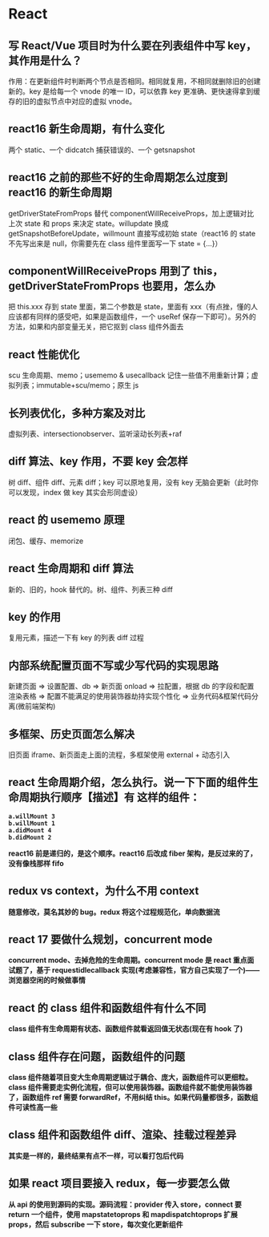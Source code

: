 # React

## 写 React/Vue 项目时为什么要在列表组件中写 key，其作用是什么？

作用：在更新组件时判断两个节点是否相同。相同就复用，不相同就删除旧的创建新的。key 是给每一个 vnode 的唯一 ID，可以依靠 key 更准确、更快速得拿到缓存的旧的虚拟节点中对应的虚拟 vnode。

## react16 新生命周期，有什么变化

两个 static、一个 didcatch 捕获错误的、一个 getsnapshot

## react16 之前的那些不好的生命周期怎么过度到 react16 的新生命周期

getDriverStateFromProps 替代 componentWillReceiveProps，加上逻辑对比上次 state 和 props 来决定 state。willupdate 换成 getSnapshotBeforeUpdate，willmount 直接写成初始 state（react16 的 state 不先写出来是 null，你需要先在 class 组件里面写一下 state = {...}）

## componentWillReceiveProps 用到了 this，getDriverStateFromProps 也要用，怎么办

把 this.xxx 存到 state 里面，第二个参数是 state，里面有 xxx（有点挫，懂的人应该都有同样的感受吧，如果是函数组件，一个 useRef 保存一下即可）。另外的方法，如果和内部变量无关，把它抠到 class 组件外面去

## react 性能优化

scu 生命周期、memo；usememo & usecallback 记住一些值不用重新计算；虚拟列表；immutable+scu/memo；原生 js

## 长列表优化，多种方案及对比

虚拟列表、intersectionobserver、监听滚动长列表+raf

## diff 算法、key 作用，不要 key 会怎样

树 diff、组件 diff、元素 diff；key 可以原地复用，没有 key 无脑会更新（此时你可以发现，index 做 key 其实会形同虚设）

## react 的 usememo 原理

闭包、缓存、memorize

## react 生命周期和 diff 算法

新的、旧的，hook 替代的。树、组件、列表三种 diff

## key 的作用

复用元素，描述一下有 key 的列表 diff 过程

## 内部系统配置页面不写或少写代码的实现思路

新建页面 => 设置配置、db => 新页面 onload => 拉配置，根据 db 的字段和配置渲染表格 => 配置不能满足的使用装饰器劫持实现个性化 => 业务代码&框架代码分离(微前端架构)

## 多框架、历史页面怎么解决

旧页面 iframe、新页面走上面的流程，多框架使用 external + 动态引入

## react 生命周期介绍，怎么执行。说一下下面的组件生命周期执行顺序【描述】有<A> <B /> </A>这样的组件：

```
a.willMount 3
b.willMount 1
a.didMount 4
b.didMount 2
```

react16 前是递归的，是这个顺序。react16 后改成 fiber 架构，是反过来的了，没有像栈那样 fifo

## redux vs context，为什么不用 context

随意修改，莫名其妙的 bug。redux 将这个过程规范化，单向数据流

## react 17 要做什么规划，concurrent mode

concurrent mode、去掉危险的生命周期。concurrent mode 是 react 重点面试题了，基于 requestidlecallback 实现(考虑兼容性，官方自己实现了一个)——浏览器空闲的时候做事情

## react 的 class 组件和函数组件有什么不同

class 组件有生命周期有状态、函数组件就看返回值无状态(现在有 hook 了)

## class 组件存在问题，函数组件的问题

class 组件随着项目变大生命周期逻辑过于耦合、庞大，函数组件可以更细粒。class 组件需要走实例化流程，但可以使用装饰器。函数组件就不能使用装饰器了，函数组件 ref 需要 forwardRef，不用纠结 this。如果代码量都很多，函数组件可读性高一些

## class 组件和函数组件 diff、渲染、挂载过程差异

其实是一样的，最终结果有点不一样，可以看打包后代码

## 如果 react 项目要接入 redux，每一步要怎么做

从 api 的使用到源码的实现。源码流程：provider 传入 store，connect 要 return 一个组件，使用 mapstatetoprops 和 mapdispatchtoprops 扩展 props，然后 subscribe 一下 store，每次变化更新组件


